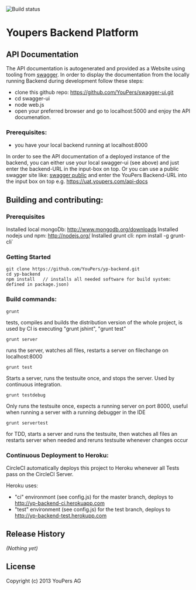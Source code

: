 ![Build status](https://circleci.com/gh/youpers/yp-backend.png?circle-token=:circle-token)

# Youpers Backend Platform


## API Documentation

The API documentation is autogenerated and provided as a Website using tooling from  [swagger](https://developers.helloreverb.com/swagger/).
In order to display the documentation from the locally running Backend during development follow these steps:

- clone this github repo: https://github.com/YouPers/swagger-ui.git
- cd swagger-ui
- node web.js
- open your preferred browser and go to localhost:5000 and enjoy the API documenation.


### Prerequisites:
- you have your local backend running at localhost:8000

In order to see the API documentation of a deployed instance of the backend, you can either use your local swagger-ui (see
above) and just enter the backend-URL in the input-box on top. Or you can use a public swagger site like:
[swagger public](http://petstore.swagger.wordnik.com/) and enter the YouPers Backend-URL into the input box on
top e.g. https://uat.youpers.com/api-docs

## Building and contributing:

### Prerequisites

Installed local mongoDb: http://www.mongodb.org/downloads
Installed nodejs und npm: http://nodejs.org/
Installed grunt cli: npm install -g grunt-cli`

### Getting Started
    git clone https://github.com/YouPers/yp-backend.git
    cd yp-backend
    npm install   // installs all needed software for build system: defined in package.json)



### Build commands:

    grunt
tests, compiles and builds the distribution version of the whole project, is used by CI
is executing "grunt jshint", "grunt test"

    grunt server
runs the server, watches all files, restarts a server on filechange on localhost:8000

    grunt test
Starts a server, runs the testsuite once, and stops the server. Used by continuous integration.

    grunt testdebug
Only runs the testsuite once, expects a running server on port 8000, useful when running a server with a running debugger
in the IDE

    grunt servertest
for TDD, starts a server and runs the testsuite, then watches all files an restarts server when needed and reruns
testsuite whenever changes occur


### Continuous Deployment to Heroku:

CircleCI automatically deploys this project to Heroku whenever all Tests pass on the CircleCI Server.

Heroku uses:
- "ci" environmont (see config.js) for the master branch, deploys to http://yp-backend-ci.herokuapp.com
- "test" environment (see config.js) for the test branch, deploys to http://yp-backend-test.herokupp.com


## Release History
_(Nothing yet)_

## License
Copyright (c) 2013 YouPers AG

